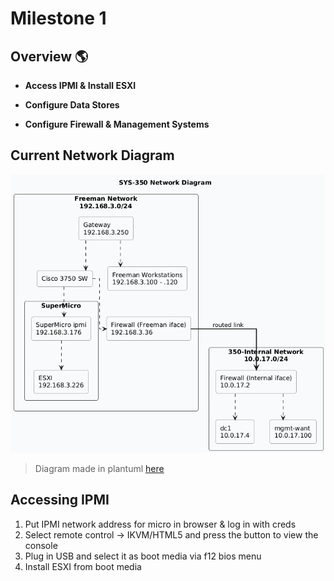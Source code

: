 # Milestone 1

## Overview 🌎

* **Access IPMI & Install ESXI**

* **Configure Data Stores**

* **Configure Firewall & Management Systems**

## Current Network Diagram
![Network Diagram](working_diagram1.png)
> Diagram made in plantuml [here](network.plantuml)

## Accessing IPMI
1. Put IPMI network address for micro in browser & log in with creds
2. Select remote control -> IKVM/HTML5 and press the button to view the console
3. Plug in USB and select it as boot media via f12 bios menu
4. Install ESXI from boot media



